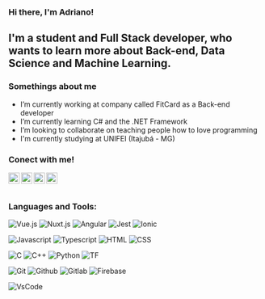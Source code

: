 ### Hi there, I'm Adriano!

## I'm a student and Full Stack developer, who wants to learn more about Back-end, Data Science and Machine Learning.

### Somethings about me

- I’m currently working at company called FitCard as a Back-end developer
- I’m currently learning C# and the .NET Framework
- I’m looking to collaborate on teaching people how to love programming
- I'm currently studying at UNIFEI (Itajubá - MG)

### Conect with me!

[<img align="left" alt="dri14maretti | Twitter" width="22px" src="https://cdn.jsdelivr.net/npm/simple-icons@v3/icons/instagram.svg" />][instagram]
[<img align="left" alt="dri14maretti | Twitter" width="22px" src="https://cdn.jsdelivr.net/npm/simple-icons@v3/icons/twitter.svg" />][twitter]
[<img align="left" alt="dri14maretti | Facebook" width="22px" src="https://simpleicons.org/icons/facebook.svg" />][facebook]
[<img align="left" alt="dri14maretti | Facebook" width="22px" src="https://simpleicons.org/icons/whatsapp.svg" />][whatsapp]

</br>
</br>

### Languages and Tools:

![Vue.js](https://img.shields.io/badge/Vue.js%20-greensvg?&style=for-the-badge&logo=vue.js&logoColor=white)
![Nuxt.js](https://img.shields.io/badge/Nuxt.js%20-008000?&style=for-the-badge&logo=nuxt.js&logoColor=white)
![Angular](https://img.shields.io/badge/angular%20-brown.svg?&style=for-the-badge&logo=angular&logoColor=white)
![Jest](https://img.shields.io/badge/Jest%20-red.svg?&style=for-the-badge&logo=jest&logoColor=white)
![Ionic](https://img.shields.io/badge/ionic%20-%231572B6.svg?&style=for-the-badge&logo=ionic&logoColor=white)

![Javascript](https://img.shields.io/badge/javascript%20-%23F7DF1E.svg?&style=for-the-badge&logo=javascript&logoColor=black)
![Typescript](https://img.shields.io/badge/typescript%20-blue.svg?&style=for-the-badge&logo=typescript&logoColor=white)
![HTML](https://img.shields.io/badge/html%20-%23E34F26.svg?&style=for-the-badge&logo=html5&logoColor=white)
![CSS](https://img.shields.io/badge/css%20-%231572B6.svg?&style=for-the-badge&logo=css3&logoColor=white)

![C](https://img.shields.io/badge/%20-brown.svg?&style=for-the-badge&logo=C&logoColor=white)
![C++](https://img.shields.io/badge/C++%20-brown.svg?&style=for-the-badge&logo=Cplusplus&logoColor=white)
![Python](https://img.shields.io/badge/python%20-%2314354C.svg?&style=for-the-badge&logo=python&logoColor=white)
![TF](https://img.shields.io/badge/tensorflow%20-%23E34F26.svg?&style=for-the-badge&logo=tensorflow&logoColor=white)

![Git](https://img.shields.io/badge/git-%23E34F26.svg?&style=for-the-badge&logo=git&logoColor=white)
![Github](https://img.shields.io/badge/github-%23323330.svg?&style=for-the-badge&logo=github&logoColor=white)
![Gitlab](https://img.shields.io/badge/Gitlab-black.svg?&style=for-the-badge&logo=gitlab&logoColor=white)
![Firebase](https://img.shields.io/badge/firebase%20-%23F7DF1E.svg?&style=for-the-badge&logo=firebase&logoColor=black)

![VsCode](https://img.shields.io/badge/vscode%20-blue.svg?&style=for-the-badge&logo=visual-studio-code&logoColor=white)






[instagram]: https://instagram.com/dri14maretti
[twitter]: https://twitter.com/dri14maretti
[website]: https://dri14maretti.github.io
[facebook]: https://web.facebook.com/adriano.maretti14
[whatsapp]: https://api.whatsapp.com/send?phone=5535988510305
